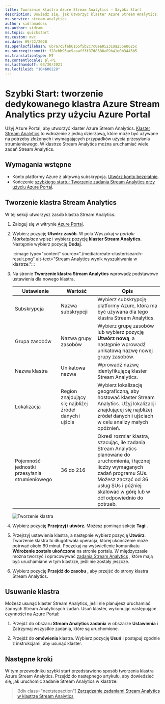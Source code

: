```yaml
---
title: Tworzenie klastra Azure Stream Analytics — Szybki Start
description: Dowiedz się, jak utworzyć klaster Azure Stream Analytics.
ms.service: stream-analytics
author: sidramadoss
ms.author: sidram
ms.topic: quickstart
ms.custom: mvc
ms.date: 09/22/2020
ms.openlocfilehash: 6b7a7c5feb6165f5b2c7c0ea052318a255e8025c
ms.sourcegitcommit: f28ebb95ae9aaaff3f87d8388a09b41e0b3445b5
ms.translationtype: MT
ms.contentlocale: pl-PL
ms.lasthandoff: 03/30/2021
ms.locfileid: "104600228"
---
```

# <a name="quickstart-create-a-dedicated-azure-stream-analytics-cluster-using-azure-portal"></a>Szybki Start: tworzenie dedykowanego klastra Azure Stream Analytics przy użyciu Azure Portal

Użyj Azure Portal, aby utworzyć klaster Azure Stream Analytics. [Klaster Stream Analytics](cluster-overview.md) to wdrożenie z jedną dzierżawą, które może być używane na potrzeby złożonych i wymagających przypadków użycia przesyłania strumieniowego. W klastrze Stream Analytics można uruchamiać wiele zadań Stream Analytics.

## <a name="prerequisites"></a>Wymagania wstępne

* Konto platformy Azure z aktywną subskrypcją. [Utwórz konto bezpłatnie](https://azure.microsoft.com/free/?WT.mc_id=A261C142F).
* Kończenie [szybkiego startu: Tworzenie zadania Stream Analytics przy użyciu Azure Portal](stream-analytics-quick-create-portal.md).

## <a name="create-a-stream-analytics-cluster"></a>Tworzenie klastra Stream Analytics

W tej sekcji utworzysz zasób klastra Stream Analytics.

1. Zaloguj się w witrynie [Azure Portal](https://portal.azure.com).

1. Wybierz pozycję **Utwórz zasób**. W polu Wyszukaj w *portalu Marketplace* wpisz i wybierz pozycję **klaster Stream Analytics**. Następnie wybierz pozycję **Dodaj**.

   :::image type="content" source="./media/create-cluster/search-result.png" alt-text="Stream Analytics wynik wyszukiwania w klastrze.":::

1. Na stronie **Tworzenie klastra Stream Analytics** wprowadź podstawowe ustawienia dla nowego klastra.

   |Ustawienie|Wartość|Opis |
   |---|---|---|
   |Subskrypcja|Nazwa subskrypcji|Wybierz subskrypcję platformy Azure, która ma być używana dla tego klastra Stream Analytics. |
   |Grupa zasobów|Nazwa grupy zasobów|Wybierz grupę zasobów lub wybierz pozycję **Utwórz nową**, a następnie wprowadź unikatową nazwę nowej grupy zasobów. |
   |Nazwa klastra|Unikatowa nazwa|Wprowadź nazwę identyfikującą klaster Stream Analytics.|
   |Lokalizacja|Region znajdujący się najbliżej źródeł danych i ujścia|Wybierz lokalizację geograficzną, aby hostować klaster Stream Analytics. Użyj lokalizacji znajdującej się najbliżej źródeł danych i ujściach w celu analizy małych opóźnień.|
   |Pojemność jednostki przesyłania strumieniowego|36 do 216 |Określ rozmiar klastra, szacując, ile zadania Stream Analytics planowane do uruchomienia, i łącznej liczby wymaganych zadań programu SUs. Możesz zacząć od 36 usług SUs i później skalować w górę lub w dół odpowiednio do potrzeb.|

   ![Tworzenie klastra](./media/create-cluster/create-cluster.png)

1. Wybierz pozycję **Przejrzyj i utwórz**. Możesz pominąć sekcje **Tagi** .

1. Przejrzyj ustawienia klastra, a następnie wybierz pozycję **Utwórz**. Tworzenie klastra to długotrwała operacja, której ukończenie może potrwać około 60 minut. Poczekaj na wyświetlenie komunikatu **Wdrożenie zostało ukończone** na stronie portalu. W międzyczasie można tworzyć i opracowywać [zadania Stream Analytics](stream-analytics-quick-create-portal.md#create-a-stream-analytics-job) , które mają być uruchamiane w tym klastrze, jeśli nie zostały jeszcze.

1. Wybierz pozycję **Przejdź do zasobu** , aby przejść do strony klastra Stream Analytics.

## <a name="delete-your-cluster"></a>Usuwanie klastra

Możesz usunąć klaster Stream Analytics, jeśli nie planujesz uruchamiać żadnych Stream Analyticsych zadań. Usuń klaster, wykonując następujące czynności na Azure Portal:

1. Przejdź do obszaru **Stream Analytics zadania** w obszarze **Ustawienia** i Zatrzymaj wszystkie zadania, które są uruchomione.

1. Przejdź do **omówienia** klastra. Wybierz pozycję **Usuń** i postępuj zgodnie z instrukcjami, aby usunąć klaster.

## <a name="next-steps"></a>Następne kroki

W tym przewodniku szybki start przedstawiono sposób tworzenia klastra Azure Stream Analytics. Przejdź do następnego artykułu, aby dowiedzieć się, jak uruchomić zadanie Stream Analytics w klastrze:

> [!div class="nextstepaction"]
> [Zarządzanie zadaniami Stream Analytics w klastrze Stream Analytics](manage-jobs-cluster.md)
